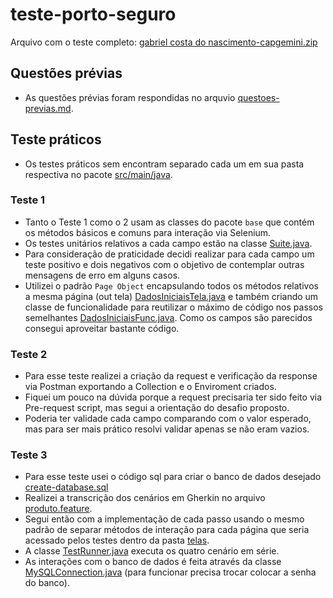 # teste-porto-seguro

Arquivo com o teste completo: [gabriel costa do nascimento-capgemini.zip](https://github.com/Gabriel-cdn/teste-porto-seguro/blob/main/gabriel%20costa%20do%20nascimento-capgemini.zip)

## Questões prévias

- As questões prévias foram respondidas no arquvio [questoes-previas.md](src/main/java/questoes-previas.md).

## Teste práticos

- Os testes práticos sem encontram separado cada um em sua pasta respectiva no pacote [src/main/java](src/main/java).

### Teste 1

- Tanto o Teste 1 como o 2 usam as classes do pacote `base` que contém os métodos básicos e comuns para interação via Selenium.
- Os testes unitários relativos a cada campo estão na classe [Suite.java](src/main/java/teste1/Suite.java).
- Para consideração de praticidade decidi realizar para cada campo um teste positivo e dois negativos com o objetivo de contemplar outras mensagens de erro em alguns casos.
- Utilizei o padrão `Page Object` encapsulando todos os métodos relativos a mesma página (out tela) [DadosIniciaisTela.java](src/main/java/teste1/DadosIniciaisTela.java) e também criando um classe de funcionalidade para reutilizar o máximo de código nos passos semelhantes [DadosIniciaisFunc.java](src/main/java/teste1/DadosIniciaisFunc.java). Como os campos são parecidos consegui aproveitar bastante código.

### Teste 2

- Para esse teste realizei a criação da request e verificação da response via Postman exportando a Collection e o Enviroment criados.
- Fiquei um pouco na dúvida porque a request precisaria ter sido feito via Pre-request script, mas segui a orientação do desafio proposto.
- Poderia ter validade cada campo comparando com o valor esperado, mas para ser mais prático resolvi validar apenas se não eram vazios.

### Teste 3

- Para esse teste usei o código sql para criar o banco de dados desejado [create-database.sql](src/main/resources/create-database.sql)
- Realizei a transcrição dos cenários em Gherkin no arquivo [produto.feature](src/main/java/teste3/features/produto.feature).
- Segui então com a implementação de cada passo usando o mesmo padrão de separar métodos de interação para cada página que seria acessado pelos testes dentro da pasta [telas](src/main/java/teste3/telas).
- A classe [TestRunner.java](src/main/java/teste3/runner/TestRunner.java) executa os quatro cenário em série.
- As interações com o banco de dados é feita através da classe [MySQLConnection.java](src/main/java/teste3/database/MySQLConnection.java) (para funcionar precisa trocar colocar a senha do banco).
